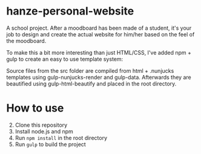 # hanze-personal-website
A school project. After a moodboard has been made of a student, it's your job to design and create the actual website for him/her based on the feel of the moodboard. 

To make this a bit more interesting than just HTML/CSS, I've added npm + gulp to create an easy to use template system:

Source files from the src folder are compiled from html + .nunjucks templates using gulp-nunjucks-render and gulp-data.
Afterwards they are beautified using gulp-html-beautify and placed in the root directory.

# How to use
2. Clone this repository
1. Install node.js and npm
3. Run `npm install` in the root directory
4. Run `gulp` to build the project

